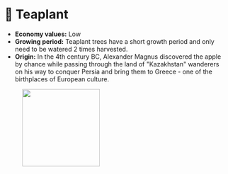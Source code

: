 # 🍏 Teaplant

* **Economy values:** Low
* **Growing period:** Teaplant trees have a short growth period and only need to be watered 2 times harvested.
* **Origin:** In the 4th century BC, Alexander Magnus discovered the apple by chance while passing through the land of "Kazakhstan" wanderers on his way to conquer Persia and bring them to Greece - one of the birthplaces of European culture.

<div>

<figure><img src="../.gitbook/assets/1.png" alt="" width="175"><figcaption></figcaption></figure>

 

<figure><img src="../.gitbook/assets/tree-mid-1.png" alt=""><figcaption></figcaption></figure>

 

<figure><img src="../.gitbook/assets/tree-1.png" alt=""><figcaption></figcaption></figure>

</div>
